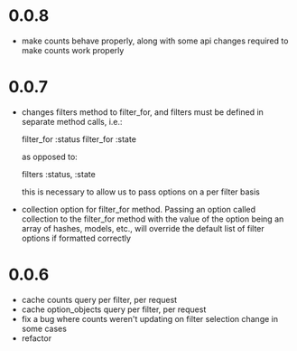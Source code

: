 # 0.0.8
* make counts behave properly, along with some api changes required
  to make counts work properly

# 0.0.7
* changes filters method to filter_for, and filters must be defined
  in separate method calls, i.e.:

    filter_for :status
    filter_for :state

  as opposed to:

    filters :status, :state

  this is necessary to allow us to pass options on a per filter
  basis

* collection option for filter_for method.  Passing an option called
  collection to the filter_for method with the value of the option
  being an array of hashes, models, etc., will override the default list
  of filter options if formatted correctly

# 0.0.6
* cache counts query per filter, per request
* cache option_objects query per filter, per request
* fix a bug where counts weren't updating on filter selection change in
  some cases
* refactor
